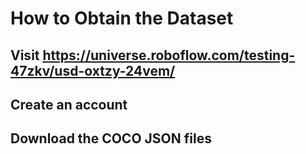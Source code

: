 # How to Obtain the Dataset

## Visit <https://universe.roboflow.com/testing-47zkv/usd-oxtzy-24vem/>

## Create an account

## Download the COCO JSON files
